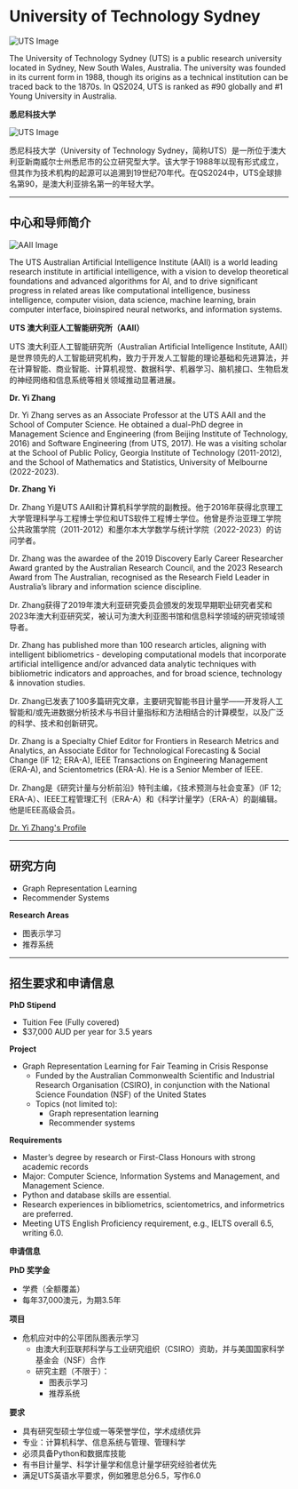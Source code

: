 # University of Technology Sydney

![UTS Image](image_link_here)

The University of Technology Sydney (UTS) is a public research university located in Sydney, New South Wales, Australia. The university was founded in its current form in 1988, though its origins as a technical institution can be traced back to the 1870s. In QS2024, UTS is ranked as #90 globally and #1 Young University in Australia.

**悉尼科技大学**

![UTS Image](image_link_here)

悉尼科技大学（University of Technology Sydney，简称UTS）是一所位于澳大利亚新南威尔士州悉尼市的公立研究型大学。该大学于1988年以现有形式成立，但其作为技术机构的起源可以追溯到19世纪70年代。在QS2024中，UTS全球排名第90，是澳大利亚排名第一的年轻大学。

---

## 中心和导师简介

![AAII Image](image_link_here)

The UTS Australian Artificial Intelligence Institute (AAII) is a world leading research institute in artificial intelligence, with a vision to develop theoretical foundations and advanced algorithms for AI, and to drive significant progress in related areas like computational intelligence, business intelligence, computer vision, data science, machine learning, brain computer interface, bioinspired neural networks, and information systems.

**UTS 澳大利亚人工智能研究所（AAII）**

UTS 澳大利亚人工智能研究所（Australian Artificial Intelligence Institute, AAII）是世界领先的人工智能研究机构，致力于开发人工智能的理论基础和先进算法，并在计算智能、商业智能、计算机视觉、数据科学、机器学习、脑机接口、生物启发的神经网络和信息系统等相关领域推动显著进展。

**Dr. Yi Zhang**

Dr. Yi Zhang serves as an Associate Professor at the UTS AAII and the School of Computer Science. He obtained a dual-PhD degree in Management Science and Engineering (from Beijing Institute of Technology, 2016) and Software Engineering (from UTS, 2017). He was a visiting scholar at the School of Public Policy, Georgia Institute of Technology (2011-2012), and the School of Mathematics and Statistics, University of Melbourne (2022-2023).

**Dr. Zhang Yi**

Dr. Zhang Yi是UTS AAII和计算机科学学院的副教授。他于2016年获得北京理工大学管理科学与工程博士学位和UTS软件工程博士学位。他曾是乔治亚理工学院公共政策学院（2011-2012）和墨尔本大学数学与统计学院（2022-2023）的访问学者。

Dr. Zhang was the awardee of the 2019 Discovery Early Career Researcher Award granted by the Australian Research Council, and the 2023 Research Award from The Australian, recognised as the Research Field Leader in Australia’s library and information science discipline.

Dr. Zhang获得了2019年澳大利亚研究委员会颁发的发现早期职业研究者奖和2023年澳大利亚研究奖，被认可为澳大利亚图书馆和信息科学领域的研究领域领导者。

Dr. Zhang has published more than 100 research articles, aligning with intelligent bibliometrics - developing computational models that incorporate artificial intelligence and/or advanced data analytic techniques with bibliometric indicators and approaches, and for broad science, technology & innovation studies.

Dr. Zhang已发表了100多篇研究文章，主要研究智能书目计量学——开发将人工智能和/或先进数据分析技术与书目计量指标和方法相结合的计算模型，以及广泛的科学、技术和创新研究。

Dr. Zhang is a Specialty Chief Editor for Frontiers in Research Metrics and Analytics, an Associate Editor for Technological Forecasting & Social Change (IF 12; ERA-A), IEEE Transactions on Engineering Management (ERA-A), and Scientometrics (ERA-A). He is a Senior Member of IEEE.

Dr. Zhang是《研究计量与分析前沿》特刊主编，《技术预测与社会变革》（IF 12; ERA-A）、IEEE工程管理汇刊（ERA-A）和《科学计量学》（ERA-A）的副编辑。他是IEEE高级会员。

[Dr. Yi Zhang's Profile](https://profiles.uts.edu.au/yi.zhang)

---

## 研究方向

- Graph Representation Learning
- Recommender Systems

**Research Areas**

- 图表示学习
- 推荐系统

---

## 招生要求和申请信息

**PhD Stipend**

- Tuition Fee (Fully covered)
- $37,000 AUD per year for 3.5 years

**Project**

- Graph Representation Learning for Fair Teaming in Crisis Response
  - Funded by the Australian Commonwealth Scientific and Industrial Research Organisation (CSIRO), in conjunction with the National Science Foundation (NSF) of the United States
  - Topics (not limited to):
    - Graph representation learning
    - Recommender systems

**Requirements**

- Master’s degree by research or First-Class Honours with strong academic records
- Major: Computer Science, Information Systems and Management, and Management Science.
- Python and database skills are essential.
- Research experiences in bibliometrics, scientometrics, and informetrics are preferred.
- Meeting UTS English Proficiency requirement, e.g., IELTS overall 6.5, writing 6.0.

**申请信息**

**PhD 奖学金**

- 学费（全额覆盖）
- 每年37,000澳元，为期3.5年

**项目**

- 危机应对中的公平团队图表示学习
  - 由澳大利亚联邦科学与工业研究组织（CSIRO）资助，并与美国国家科学基金会（NSF）合作
  - 研究主题（不限于）：
    - 图表示学习
    - 推荐系统

**要求**

- 具有研究型硕士学位或一等荣誉学位，学术成绩优异
- 专业：计算机科学、信息系统与管理、管理科学
- 必须具备Python和数据库技能
- 有书目计量学、科学计量学和信息计量学研究经验者优先
- 满足UTS英语水平要求，例如雅思总分6.5，写作6.0

